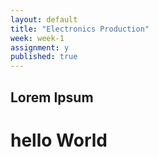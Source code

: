 ```yaml
---
layout: default
title: "Electronics Production"
week: week-1
assignment: y
published: true
---
```


## Lorem Ipsum
# hello World